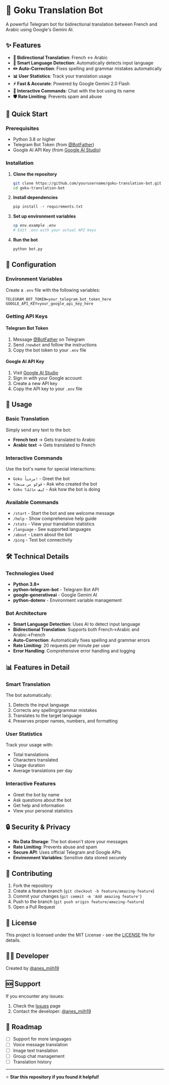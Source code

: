 # 🐉 Goku Translation Bot

A powerful Telegram bot for bidirectional translation between French and Arabic using Google's Gemini AI.

## ✨ Features

- **🔄 Bidirectional Translation**: French ↔ Arabic
- **🧠 Smart Language Detection**: Automatically detects input language
- **✏️ Auto-Correction**: Fixes spelling and grammar mistakes automatically
- **📊 User Statistics**: Track your translation usage
- **⚡ Fast & Accurate**: Powered by Google Gemini 2.0 Flash
- **🎯 Interactive Commands**: Chat with the bot using its name
- **🛡️ Rate Limiting**: Prevents spam and abuse

## 🚀 Quick Start

### Prerequisites

- Python 3.8 or higher
- Telegram Bot Token (from [@BotFather](https://t.me/BotFather))
- Google AI API Key (from [Google AI Studio](https://ai.google.dev/))

### Installation

1. **Clone the repository**
   ```bash
   git clone https://github.com/yourusername/goku-translation-bot.git
   cd goku-translation-bot
   ```

2. **Install dependencies**
   ```bash
   pip install -r requirements.txt
   ```

3. **Set up environment variables**
   ```bash
   cp env.example .env
   # Edit .env with your actual API keys
   ```

4. **Run the bot**
   ```bash
   python bot.py
   ```

## 🔧 Configuration

### Environment Variables

Create a `.env` file with the following variables:

```env
TELEGRAM_BOT_TOKEN=your_telegram_bot_token_here
GOOGLE_API_KEY=your_google_api_key_here
```

### Getting API Keys

#### Telegram Bot Token
1. Message [@BotFather](https://t.me/BotFather) on Telegram
2. Send `/newbot` and follow the instructions
3. Copy the bot token to your `.env` file

#### Google AI API Key
1. Visit [Google AI Studio](https://ai.google.dev/)
2. Sign in with your Google account
3. Create a new API key
4. Copy the API key to your `.env` file

## 📱 Usage

### Basic Translation
Simply send any text to the bot:
- **French text** → Gets translated to Arabic
- **Arabic text** → Gets translated to French

### Interactive Commands
Use the bot's name for special interactions:
- `Goku مرحباً!` - Greet the bot
- `ڨوكو من صنعك؟` - Ask who created the bot
- `Goku كيف حالك؟` - Ask how the bot is doing

### Available Commands
- `/start` - Start the bot and see welcome message
- `/help` - Show comprehensive help guide
- `/stats` - View your translation statistics
- `/language` - See supported languages
- `/about` - Learn about the bot
- `/ping` - Test bot connectivity

## 🛠️ Technical Details

### Technologies Used
- **Python 3.8+**
- **python-telegram-bot** - Telegram Bot API
- **google-generativeai** - Google Gemini AI
- **python-dotenv** - Environment variable management

### Bot Architecture
- **Smart Language Detection**: Uses AI to detect input language
- **Bidirectional Translation**: Supports both French→Arabic and Arabic→French
- **Auto-Correction**: Automatically fixes spelling and grammar errors
- **Rate Limiting**: 20 requests per minute per user
- **Error Handling**: Comprehensive error handling and logging

## 📊 Features in Detail

### Smart Translation
The bot automatically:
1. Detects the input language
2. Corrects any spelling/grammar mistakes
3. Translates to the target language
4. Preserves proper names, numbers, and formatting

### User Statistics
Track your usage with:
- Total translations
- Characters translated
- Usage duration
- Average translations per day

### Interactive Features
- Greet the bot by name
- Ask questions about the bot
- Get help and information
- View your personal statistics

## 🔒 Security & Privacy

- **No Data Storage**: The bot doesn't store your messages
- **Rate Limiting**: Prevents abuse and spam
- **Secure API**: Uses official Telegram and Google APIs
- **Environment Variables**: Sensitive data stored securely

## 🤝 Contributing

1. Fork the repository
2. Create a feature branch (`git checkout -b feature/amazing-feature`)
3. Commit your changes (`git commit -m 'Add amazing feature'`)
4. Push to the branch (`git push origin feature/amazing-feature`)
5. Open a Pull Request

## 📝 License

This project is licensed under the MIT License - see the [LICENSE](LICENSE) file for details.

## 👨‍💻 Developer

Created by [@anes_miih19](https://t.me/anes_miih19)

## 🆘 Support

If you encounter any issues:
1. Check the [Issues](https://github.com/yourusername/goku-translation-bot/issues) page
2. Contact the developer: [@anes_miih19](https://t.me/anes_miih19)

## 🎯 Roadmap

- [ ] Support for more languages
- [ ] Voice message translation
- [ ] Image text translation
- [ ] Group chat management
- [ ] Translation history

---

⭐ **Star this repository if you found it helpful!**

